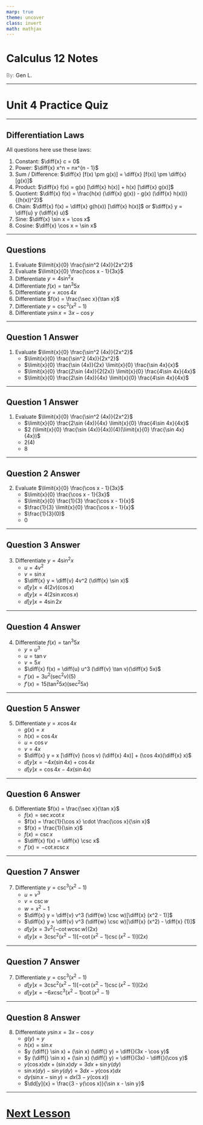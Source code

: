 ```yaml
---
marp: true
theme: uncover
class: invert
math: mathjax
---
```


$\newcommand\diff[1]{\mathcal{d}_{#1}}$

# <!--fit--> Calculus 12 Notes
<span style="color:grey">By:</span> Gen L.

$\newcommand\dd[2][]{\displaystyle\frac{d#1}{d#2}}$
$\newcommand\limit[2]{\displaystyle\lim_{#1 \to #2}}$

<!--_footer: In partnership with Hyperion University, 2025-->

---

# Unit 4 Practice Quiz

---

## Differentiation Laws

All questions here use these laws:

1. Constant: $\diff{x} c = 0$
2. Power: $\diff{x} x^n = nx^{n - 1}$
3. Sum / Difference: $\diff{x} [f(x) \pm g(x)] = \diff{x} [f(x)] \pm \diff{x} [g(x)]$
4. Product: $\diff{x} f(x) = g(x) [\diff{x} h(x)] + h(x) [\diff{x} g(x)]$
5. Quotient: $\diff{x} f(x) = \frac{h(x) (\diff{x} g(x)) - g(x) (\diff{x} h(x))}{(h(x))^2}$
6. Chain: $\diff{x} f(x) = \diff{x} g(h(x)) [\diff{x} h(x)]$ or $\diff{x} y = \diff{u} y (\diff{x} u)$
7. Sine: $\diff{x} \sin x = \cos x$
8. Cosine: $\diff{x} \cos x = \sin x$

---

<!--paginate: true-->

## Questions

1. Evaluate $\limit{x}{0} \frac{\sin^2 (4x)}{2x^2}$
2. Evaluate $\limit{x}{0} \frac{\cos x - 1}{3x}$
3. Differentiate $y = 4 \sin^2 x$
4. Differentiate $f(x) = \tan^3 5x$
5. Differentiate $y = x \cos 4x$
6. Differentiate $f(x) = \frac{\sec x}{\tan x}$
7. Differentiate $y = \csc^3 (x^2 - 1)$
8. Differentiate $y \sin x = 3x - \cos y$

---

## Question 1 Answer

1. Evaluate $\limit{x}{0} \frac{\sin^2 (4x)}{2x^2}$
    * $\limit{x}{0} \frac{\sin^2 (4x)}{2x^2}$
    * $\limit{x}{0} \frac{\sin (4x)}{2x} \limit{x}{0} \frac{\sin 4x}{x}$
    * $\limit{x}{0} \frac{2\sin (4x)}{2(2x)} \limit{x}{0} \frac{4\sin 4x}{4x}$
    * $\limit{x}{0} \frac{2\sin (4x)}{4x} \limit{x}{0} \frac{4\sin 4x}{4x}$

---

## Question 1 Answer

1. Evaluate $\limit{x}{0} \frac{\sin^2 (4x)}{2x^2}$
    * $\limit{x}{0} \frac{2\sin (4x)}{4x} \limit{x}{0} \frac{4\sin 4x}{4x}$
    * $2 (\limit{x}{0} \frac{\sin (4x)}{4x})(4)(\limit{x}{0} \frac{\sin 4x}{4x})$
    * $2(4)$
    * $8$

---

## Question 2 Answer

2. Evaluate $\limit{x}{0} \frac{\cos x - 1}{3x}$
    * $\limit{x}{0} \frac{\cos x - 1}{3x}$
    * $\limit{x}{0} \frac{1}{3} \frac{\cos x - 1}{x}$
    * $\frac{1}{3} \limit{x}{0} \frac{\cos x - 1}{x}$
    * $\frac{1}{3}(0)$
    * $0$

---

## Question 3 Answer

3. Differentiate $y = 4 \sin^2 x$
    * $u = 4v^2$
    * $v = \sin x$
    * $\diff{x} y = \diff{v} 4v^2 (\diff{x} \sin x)$
    * $\dd[y]{x} = 4(2v)(\cos x)$
    * $\dd[y]{x} = 4(2\sin x \cos x)$
    * $\dd[y]{x} = 4\sin 2x$

---

## Question 4 Answer

4. Differentiate $f(x) = \tan^3 5x$
    * $y = u^3$
    * $u = \tan v$
    * $v = 5x$
    * $\diff{x} f(x) = \diff{u} u^3 (\diff{v} \tan v)(\diff{x} 5x)$
    * $f'(x) = 3u^2 (\sec^2 v)(5)$
    * $f'(x) = 15(\tan^2 5x)(\sec^2 5x)$

---

## Question 5 Answer

5. Differentiate $y = x \cos 4x$
    * $g(x) = x$
    * $h(x) = \cos 4x$
    * $u = \cos v$
    * $v = 4x$
    * $\diff{x} y = x [\diff{v} (\cos v) (\diff{x} 4x)] + (\cos 4x)(\diff{x} x)$
    * $\dd[y]{x} = -4x(\sin 4x) + \cos 4x$
    * $\dd[y]{x} = \cos 4x - 4x(\sin 4x)$

---

## Question 6 Answer

6. Differentiate $f(x) = \frac{\sec x}{\tan x}$
    * $f(x) = \sec x \cot x$
    * $f(x) = \frac{1}{\cos x} \cdot \frac{\cos x}{\sin x}$
    * $f(x) = \frac{1}{\sin x}$
    * $f(x) = \csc x$
    * $\diff{x} f(x) = \diff{x} \csc x$
    * $f'(x) = -\cot x \csc x$

---

## Question 7 Answer

7. Differentiate $y = \csc^3 (x^2 - 1)$
    * $u = v^3$
    * $v = \csc w$
    * $w = x^2 - 1$
    * $\diff{x} y = \diff{v} v^3 (\diff{w} \csc w)[\diff{x} (x^2 - 1)]$
    * $\diff{x} y = \diff{v} v^3 (\diff{w} \csc w)[\diff{x} (x^2) - \diff{x} (1)]$
    * $\dd[y]{x} = 3v^2 (-\cot w \csc w)(2x)$
    * $\dd[y]{x} = 3\csc^2(x^2 - 1) [-\cot(x^2 - 1) \csc(x^2 - 1)](2x)$
---

## Question 7 Answer

7. Differentiate $y = \csc^3 (x^2 - 1)$
    * $\dd[y]{x} = 3\csc^2(x^2 - 1) [-\cot(x^2 - 1) \csc(x^2 - 1)](2x)$
    * $\dd[y]{x} = -6x\csc^3(x^2 - 1) \cot(x^2 - 1)$

---

## Question 8 Answer

8. Differentiate $y \sin x = 3x - \cos y$
    * $g(y) = y$
    * $h(x) = \sin x$
    * $y (\diff{} \sin x) + (\sin x) (\diff{} y) = \diff{}(3x - \cos y)$
    * $y (\diff{} \sin x) + (\sin x) (\diff{} y) = \diff{}(3x) - \diff{}(\cos y)$
    * $y(\cos x)dx + (\sin x)dy = 3dx + \sin y(dy)$
    * $\sin x(dy) - \sin y(dy) = 3dx - y(\cos x)dx$
    * $dy(\sin x - \sin y) = dx(3 - y(\cos x))$
    * $\dd[y]{x} = \frac{3 - y(\cos x)}{\sin x - \sin y}$

---

# [Next Lesson](Lesson%204)